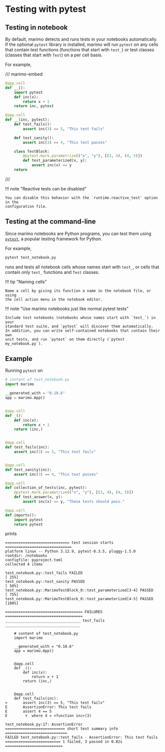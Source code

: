 # Testing with pytest

## Testing in notebook

By default, marimo detects and runs tests in your notebooks automatically. If
the optional `pytest` library is installed, marimo will run `pytest` on any cells that
contain test functions (functions that start with `test_`) or test classes
(classes that start with `Test`) on a per cell basis.

For example,

/// marimo-embed

```python
@app.cell
def __():
    import pytest
    def inc(x):
        return x + 1
    return inc, pytest

@app.cell
def __(inc, pytest):
    def test_fails():
        assert inc(3) == 5, "This test fails"

    def test_sanity():
        assert inc(3) == 4, "This test passes"

    class TestBlock:
        @pytest.mark.parametrize(("x", "y"), [(3, 4), (4, 5)])
        def test_parameterized(x, y):
            assert inc(x) == y
    return
```

///

!!! note "Reactive tests can be disabled"

    You can disable this behavior with the `runtime.reactive_test` option in the
    configuration file.

## Testing at the command-line

Since marimo notebooks are Python programs, you can test them using
[`pytest`](https://docs.pytest.org/en/stable/), a popular testing framework
for Python.

For example,

```bash
pytest test_notebook.py
```

runs and tests all notebook cells whose names start with `test_`, or cells that
contain only `test_` functions and `Test` classes.

!!! tip "Naming cells"

    Name a cell by giving its function a name in the notebook file, or using
    the cell action menu in the notebook editor.

!!! note "Use marimo notebooks just like normal pytest tests"

    Include test notebooks (notebooks whose names start with `test_`) in your
    standard test suite, and `pytest` will discover them automatically.
    In addition, you can write self-contained notebooks that contain their own
    unit tests, and run `pytest` on them directly (`pytest my_notebook.py`).

## Example

Running `pytest` on

```python
# content of test_notebook.py
import marimo

__generated_with = "0.10.6"
app = marimo.App()


@app.cell
def _():
    def inc(x):
        return x + 1
    return (inc,)


@app.cell
def test_fails(inc):
    assert inc(3) == 5, "This test fails"


@app.cell
def test_sanity(inc):
    assert inc(3) == 4, "This test passes"

@app.cell
def collection_of_tests(inc, pytest):
    @pytest.mark.parametrize(("x", "y"), [(3, 4), (4, 5)])
    def test_answer(x, y):
        assert inc(x) == y, "These tests should pass."

@app.cell
def imports():
    import pytest
    return pytest
```

prints

```pytest
============================= test session starts ==============================
platform linux -- Python 3.12.9, pytest-8.3.5, pluggy-1.5.0
rootdir: /notebooks
configfile: pyproject.toml
collected 4 items

test_notebook.py::test_fails FAILED                                       [ 25%]
test_notebook.py::test_sanity PASSED                                      [ 50%]
test_notebook.py::MarimoTestBlock_0::test_parameterized[3-4] PASSED       [ 75%]
test_notebook.py::MarimoTestBlock_0::test_parameterized[4-5] PASSED       [100%]

=================================== FAILURES ===================================
__________________________________ test_fails __________________________________

    # content of test_notebook.py
    import marimo

    __generated_with = "0.10.6"
    app = marimo.App()


    @app.cell
    def _():
        def inc(x):
            return x + 1
        return (inc,)


    @app.cell
    def test_fails(inc):
>       assert inc(3) == 5, "This test fails"
E       AssertionError: This test fails
E       assert 4 == 5
E        +  where 4 = <function inc>(3)

test_notebook.py:17: AssertionError
=========================== short test summary info ============================
FAILED test_notebook.py::test_fails - AssertionError: This test fails
========================= 1 failed, 3 passed in 0.82s ==========================
```

